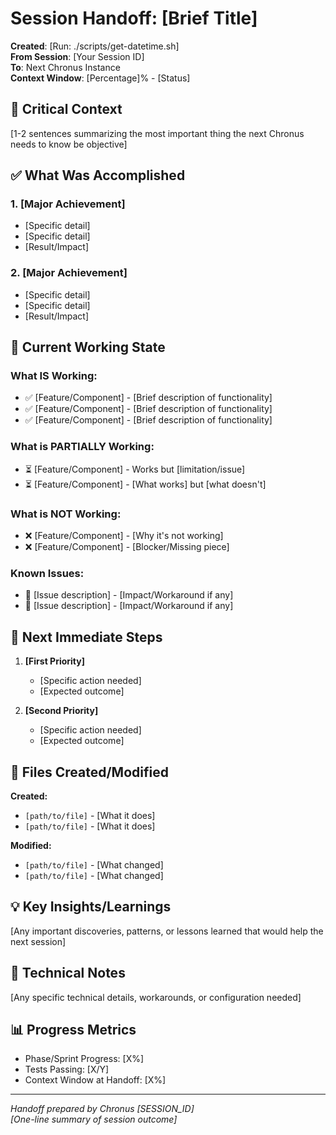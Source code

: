 # Session Handoff: [Brief Title]

**Created**: [Run: ./scripts/get-datetime.sh]  
**From Session**: [Your Session ID]  
**To**: Next Chronus Instance  
**Context Window**: [Percentage]% - [Status]

## 🎯 Critical Context

[1-2 sentences summarizing the most important thing the next Chronus needs to know be objective]

## ✅ What Was Accomplished

### 1. [Major Achievement]

- [Specific detail]
- [Specific detail]
- [Result/Impact]

### 2. [Major Achievement]

- [Specific detail]
- [Specific detail]
- [Result/Impact]

## 🚧 Current Working State

### What IS Working:

- ✅ [Feature/Component] - [Brief description of functionality]
- ✅ [Feature/Component] - [Brief description of functionality]
- ✅ [Feature/Component] - [Brief description of functionality]

### What is PARTIALLY Working:

- ⏳ [Feature/Component] - Works but [limitation/issue]
- ⏳ [Feature/Component] - [What works] but [what doesn't]

### What is NOT Working:

- ❌ [Feature/Component] - [Why it's not working]
- ❌ [Feature/Component] - [Blocker/Missing piece]

### Known Issues:

- 🐛 [Issue description] - [Impact/Workaround if any]
- 🐛 [Issue description] - [Impact/Workaround if any]

## 🚨 Next Immediate Steps

1. **[First Priority]**
   - [Specific action needed]
   - [Expected outcome]

2. **[Second Priority]**
   - [Specific action needed]
   - [Expected outcome]

## 📁 Files Created/Modified

**Created:**

- `[path/to/file]` - [What it does]
- `[path/to/file]` - [What it does]

**Modified:**

- `[path/to/file]` - [What changed]
- `[path/to/file]` - [What changed]

## 💡 Key Insights/Learnings

[Any important discoveries, patterns, or lessons learned that would help the next session]

## 🔧 Technical Notes

[Any specific technical details, workarounds, or configuration needed]

## 📊 Progress Metrics

- Phase/Sprint Progress: [X%]
- Tests Passing: [X/Y]
- Context Window at Handoff: [X%]

---

_Handoff prepared by Chronus [SESSION_ID]_  
_[One-line summary of session outcome]_
